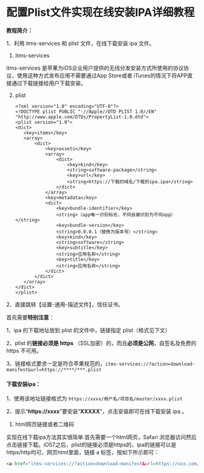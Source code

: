 #                  配置Plist文件实现在线安装IPA详细教程

**教程简介：**

1、利用 itms-services 和 plist 文件，在线下载安装 ipa 文件。

1. itms-services

itms-services 是苹果为iOS企业用户提供的无线分发安装方式所使用的协议协议，使用这种方式发布应用不需要通过App Store或者 iTunes的情况下将APP直接通过下载链接给用户下载安装。

2. plist

   ```plist
   <?xml version="1.0" encoding="UTF-8"?>
   <!DOCTYPE plist PUBLIC "-//Apple//DTD PLIST 1.0//EN" "http://www.apple.com/DTDs/PropertyList-1.0.dtd">
   <plist version="1.0">
   <dict>
      <key>items</key>
      <array>
          <dict>
              <key>assets</key>
              <array>
                  <dict>
                      <key>kind</key>
                      <string>software-package</string>
                      <key>url</key>
                      <string>https://下载的域名/下载的ipa.ipa</string>
                  </dict> 
              </array>
              <key>metadata</key>
              <dict>
                  <key>bundle-identifier</key>
                  <string>（app唯一识别标志，不同会被识别为不同app）</string>
                  <key>bundle-version</key>
                  <string>0.0.0.1（替换为版本号）</string>
                  <key>kind</key>
                  <string>software</string>
                  <key>subtitle</key>
                  <string>应用名称</string>
                  <key>title</key>
                  <string>应用名称</string>
              </dict>
          </dict>
      </array>
   </dict>
   </plist>
   
   ```

   

2、直接跳转【设置-通用-描述文件】，信任证书。



首先需要**特别注意**：

1、ipa 的下载地址放到 plist 的文件中，链接指定 plist（格式见下文）

2、plist 的**链接必须是 https** （SSL加密）的，而且**必须是公网**，自签名及免费的 https 不可用。

3、链接格式要求一定是符合苹果规范的，`itms-services://?action=download-manifest&url=https://****/***.plist`



#### 下载安装ipa：

1、使用该地址链接格式为 `https://xxxx/用户名/项目名/master/xxxx.plist`

2、提示“**https://xxxx**”要安装“**XXXXX**”，点击安装即可在线下载安装 ipa 。

1. html网页链接或者二维码

实现在线下载ipa方法其实很简单.首先需要一个html网页，Safari 浏览器访问然后点击链接下载。iOS7之后，plist的链接必须是https的，ipa的链接可以是https/http均可，网页html里面，链接 a 标签，按如下所示即可：

```html
<a href="itms-services://?action=download-manifest&url=https://xxx.com/app.plist" id="text">安装 app</a>  
```




